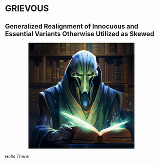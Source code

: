 # GRIEVOUS

## Generalized Realignment of Innocuous and Essential Variants Otherwise Utilized as Skewed

<p align="center"><img src="https://github.com/jvtalwar/GRIEVOUS/blob/master/imgs/GRIEVOUS.png" width = 350></p>

*Hello There!* 